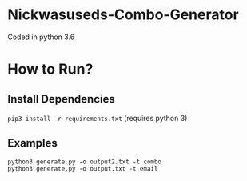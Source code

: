# Nickwasuseds-Combo-Generator

Coded in python 3.6

# How to Run?
## Install Dependencies
``` pip3 install -r requirements.txt ```
(requires python 3)
## Examples
```python3 generate.py -o output2.txt -t combo``` <br>
```python3 generate.py -o output.txt -t email```
